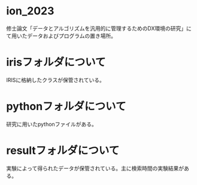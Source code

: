 # ion_2023
修士論文「データとアルゴリズムを汎用的に管理するためのDX環境の研究」にて用いたデータおよびプログラムの置き場所。

# irisフォルダについて
IRISに格納したクラスが保管されている。

# pythonフォルダについて
研究に用いたpythonファイルがある。

# resultフォルダについて
実験によって得られたデータが保管されている。主に検索時間の実験結果がある。
